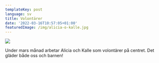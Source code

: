 ```yaml
---
templateKey: post
language: sv
title: Volontärer
date: '2022-03-16T10:57:05+01:00'
featuredImage: /img/alicia-o-kalle.jpg
---
```

![](/img/alicia-o-kalle.jpg)

Under mars månad arbetar Alicia och Kalle som volontärer på centret. Det gläder både oss och barnen!
